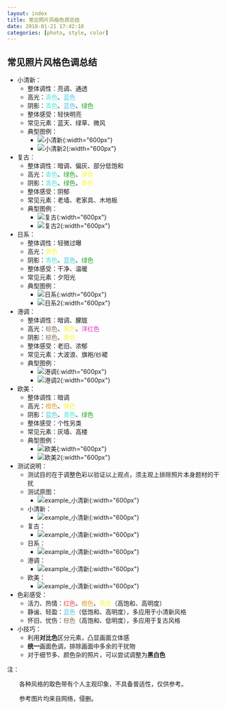 ```yaml
---
layout: index
title: 常见照片风格色调总结
date: 2018-01-21 17:42:18
categories: [photo, style, color]
---
```


常见照片风格色调总结
---

* 小清新：
  * 整体调性：亮调、通透
  * 高光：<font color="#4ce6e3">青色</font>、<font color="#50c9e0">蓝色</font>
  * 阴影：<font color="#4ce6e3">青色</font>、<font color="#50c9e0">蓝色</font>、<font color="#25a726">绿色</font>
  * 整体感受：轻快明亮
  * 常见元素：蓝天、绿草、微风
  * 典型图例：
    * ![小清新](/imgs/photo-styles-colors/小清新.jpg){:width="600px"}
    * ![小清新2](/imgs/photo-styles-colors/小清新2.jpg){:width="600px"}
* 复古：
  * 整体调性：暗调、偏灰、部分低饱和
  * 高光：<font color="#4ce6e3">青色</font>、<font color="#25a726">绿色</font>、<font color="#f9f846">黄色</font>
  * 阴影：<font color="#4ce6e3">青色</font>、<font color="#25a726">绿色</font>、<font color="#f9f846">黄色</font>
  * 整体感受：阴郁
  * 常见元素：老墙、老家具、木地板
  * 典型图例：
    * ![复古](/imgs/photo-styles-colors/复古.jpg){:width="600px"}
    * ![复古2](/imgs/photo-styles-colors/复古2.jpg){:width="600px"}
* 日系：
  * 整体调性：轻微过曝
  * 高光：<font color="#f9f846">黄色</font>
  * 阴影：<font color="#4ce6e3">青色</font>、<font color="#50c9e0">蓝色</font>、<font color="#25a726">绿色</font>
  * 整体感受：干净、温暖
  * 常见元素：夕阳光
  * 典型图例：
    * ![日系](/imgs/photo-styles-colors/日系.jpg){:width="600px"}
    * ![日系2](/imgs/photo-styles-colors/日系2.jpeg){:width="600px"}
* 港调：
  * 整体调性：暗调、朦胧
  * 高光：<font color="#846e54">棕色</font>、<font color="#f9f846">黄色</font>、<font color="#da37c9">洋红色</font>
  * 阴影：<font color="#846e54">棕色</font>、<font color="#f9f846">黄色</font>
  * 整体感受：老旧、浓郁
  * 常见元素：大波浪、旗袍/纱裙
  * 典型图例：
    * ![港调](/imgs/photo-styles-colors/港调.jpg){:width="600px"}
    * ![港调2](/imgs/photo-styles-colors/港调2.png){:width="600px"}
* 欧美：
  * 整体调性：暗调
  * 高光：<font color="#e49e28">橙色</font>、<font color="#f9f846">黄色</font>
  * 阴影：<font color="#50c9e0">蓝色</font>、<font color="#4ce6e3">青色</font>、<font color="#25a726">绿色</font>
  * 整体感受：个性另类
  * 常见元素：灰墙、高楼
  * 典型图例：
    * ![欧美](/imgs/photo-styles-colors/欧美.jpg){:width="600px"}
    * ![欧美2](/imgs/photo-styles-colors/欧美2.jpg){:width="600px"}
* 测试说明：
  * 测试目的在于调整色彩以验证以上观点，须主观上排除照片本身题材的干扰
  * 测试原图：
    * ![example_小清新](/imgs/photo-styles-colors/example.png){:width="600px"}
  * 小清新：
    - ![example_小清新](/imgs/photo-styles-colors/example_小清新.png){:width="600px"}
  * 复古：
    - ![example_小清新](/imgs/photo-styles-colors/example_复古.png){:width="600px"}
  * 日系：
    - ![example_小清新](/imgs/photo-styles-colors/example_日系.png){:width="600px"}
  * 港调：
    - ![example_小清新](/imgs/photo-styles-colors/example_港调.png){:width="600px"}
  * 欧美：
    - ![example_小清新](/imgs/photo-styles-colors/example_欧美.png){:width="600px"}
* 色彩感受：
  * 活力、热情：<font color="#f94646">红色</font>、<font color="#e49e28">橙色</font>、<font color="#f9f846">黄色</font>（高饱和、高明度）
  * 静谧、轻盈：<font color="#50c9e0">蓝色</font>（低饱和、高明度），多应用于小清新风格
  * 怀旧、忧伤：<font color="#846e54">棕色</font>（高饱和、低明度），多应用于复古风格
* 小技巧：
  * 利用**对比色**区分元素，凸显画面立体感
  * **统一**画面色调，排除画面中多余的干扰物
  * 对于细节多、颜色杂的照片，可以尝试调整为**黑白色**



注：

　　各种风格的取色带有个人主观印象，不具备普适性，仅供参考。

　　参考图片均来自网络，侵删。